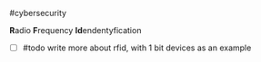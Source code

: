 #cybersecurity 

**R**adio **F**requency **Id**endentyfication

- [ ] #todo write more about rfid, with 1 bit devices as an example